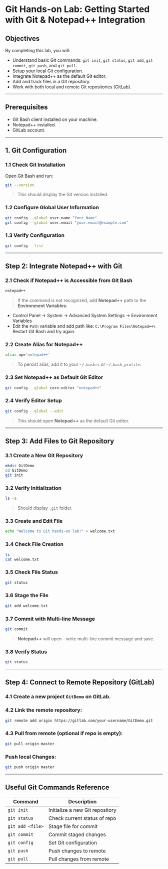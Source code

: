 # Git Hands-on Lab: Getting Started with Git & Notepad++ Integration

## Objectives

By completing this lab, you will:

- Understand basic Git commands: `git init`, `git status`, `git add`, `git commit`, `git push`, and `git pull`.
- Setup your local Git configuration.
- Integrate Notepad++ as the default Git editor.
- Add and track files in a Git repository.
- Work with both local and remote Git repositories (GitLab).

---

## Prerequisites

- Git Bash client installed on your machine.
- Notepad++ installed.
- GitLab account.

---

## 1. Git Configuration

### 1.1 Check Git Installation

Open Git Bash and run:

```bash
git --version
```
> This should display the Git version installed.

### 1.2 Configure Global User Information
```bash
git config --global user.name "Your Name"
git config --global user.email "your.email@example.com"
```

### 1.3 Verify Configuration
```bash
git config --list
```

---

## Step 2: Integrate Notepad++ with Git

### 2.1 Check if Notepad++ is Accessible from Git Bash
```bash
notepad++
```
> If the command is not recognized, add **Notepad++** path to the **Environment Variables**:
- Control Panel -> System -> Advanced System Settings -> Environment Variables
- Edit the `Path` variable and add path like: `C:\Program Files\Notepad++\`
Restart Git Bash and try again.

### 2.2 Create Alias for Notepad++
```bash
alias np='notepad++'
```
> To persist alias, add it to your `~/.bashrc` or `~/.bash_profile`.

### 2.3 Set Notepad++ as Default Git Editor

```bash
git config --global core.editor "notepad++"
```

### 2.4 Verify Editor Setup

```bash
git config --global --edit
```
> This should open **Notepad++** as the default Git editor.

---

## Step 3: Add Files to Git Repository

### 3.1 Create a New Git Repository

```bash
mkdir GitDemo
cd GitDemo
git init
```

### 3.2 Verify Initialization

```bash
ls -a
```
> Should display `.git` folder.

### 3.3 Create and Edit File

```bash
echo "Welcome to Git hands-on lab!" > welcome.txt
```

### 3.4 Check File Creation

```bash
ls
cat welcome.txt
```

### 3.5 Check File Status

```bash
git status
```

### 3.6 Stage the File

```bash
git add welcome.txt
```

### 3.7 Commit with Multi-line Message

```bash
git commit
```
> **Notepad++** will open - write multi-line commit message and save.

### 3.8 Verify Status

```bash
git status
```

---

## Step 4: Connect to Remote Repository (GitLab)

### 4.1 Create a new project `GitDemo` on **GitLab**.

### 4.2 Link the remote repository:

```bash
git remote add origin https://gitlab.com/your-username/GitDemo.git
```
### 4.3 Pull from remote (optional if repo is empty):

```bash
git pull origin master
```

### Push local Changes:

```bash
git push origin master
```

---

## Useful Git Commands Reference

| Command          | Description                     |
| ---------------- | ------------------------------- |
| `git init`       | Initialize a new Git repository |
| `git status`     | Check current status of repo    |
| `git add <file>` | Stage file for commit           |
| `git commit`     | Commit staged changes           |
| `git config`     | Set Git configuration           |
| `git push`       | Push changes to remote          |
| `git pull`       | Pull changes from remote        |
